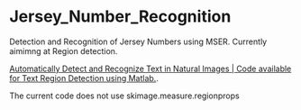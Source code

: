 # Jersey_Number_Recognition
Detection and Recognition of Jersey Numbers using MSER.
Currently aimimng at Region detection.

<a href = "http://in.mathworks.com/help/vision/examples/automatically-detect-and-recognize-text-in-natural-images.html">Automatically Detect and Recognize Text in Natural Images | Code available for Text Region Detection using Matlab.</a>.

The current code does not use skimage.measure.regionprops 

